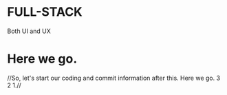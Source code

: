 # FULL-STACK

Both UI and UX

# Here we go.
//So, let's start our coding and commit information after this. Here we go. 3 2 1.//
